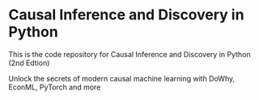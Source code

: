 # Causal Inference and Discovery in Python

This is the code repository for Causal Inference and Discovery in Python (2nd Edtion)

Unlock the secrets of modern causal machine learning with DoWhy, EconML, PyTorch and more

